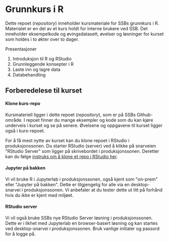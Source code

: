 # Grunnkurs i R

Dette repoet (_repository_) inneholder kursmateriale for SSBs grunnkurs i R. Materialet er en del av et kurs holdt for interne brukere ved SSB.
Det inneholder eksempelkode og øvingsdatasett, øvelser og løsninger for kurset som holdes i to økter over to dager.

Presentasjoner
1. Introduksjon til R og RStudio
2. Grunnleggende konsepter i R
3. Laste inn og lagre data
4. Databehandling

## Forberedelese til kurset

#### Klone kurs-repo

Kursmateriell ligger i dette repoet (_repository_), som er på SSBs Github-område. I repoet finner du mange eksempler og kode som du kan kjøre underveis i kurset og se på senere. Øvelsene og oppgavene til kurset ligger også i kurs-repoet. 

For å få mest nytte av kurset kan du klone repoet i RStudio i produksjonssonen. Du starter RStudio (server) ved å klikke på snarveien "RStudio Server" som ligger på skrivebordet i produksjonssonen. Deretter kan du følge [instruks om å klone et repo i RStudio her](github.md).

#### Jupyter på bakken

Vi vil bruke R i Jupyterlab i produksjonssonen, også kjent som "on-prem" eller "Jupyter på bakken". Dette er tilgjengelig for alle via en desktop-snarvei i produksjonssonen. Vi anbefaler at du tester dette ut litt på forhånd hvis du ikke er kjent med miljøet.

#### RStudio server

Vi vil også bruke SSBs nye RStudio Server løsning i produksjonssonen. Dette er i likhet med Jupyterlab en browser-basert løsning og kan startes ved desktop-snarvei i produksjonssonen. Bruk vanlige initialer og passord for å logge på.